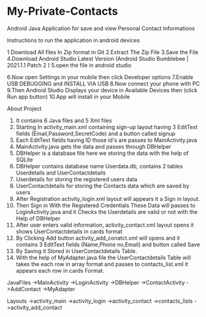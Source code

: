 # My-Private-Contacts
Android Java Application for save and view Personal Contact Informations

Instructions to run the application in android devices

1.Download All files In Zip format in Git
2.Extract The Zip File
3.Save the File
4.Download Android Studio Latest Version (Android Studio Bumblebee | 2021.1.1 Patch 2 )
5.open the file in android studio

6.Now open Settings in your mobile then click Developer options
7.Enable USB DEBUGGING and INSTALL VIA USB
8.Now connect your phone with PC
9.Then Android Studio Displays your device in Available Devices then (click Run app button)
10.App will install in your Mobile

About Project

1. It contains 6 Java files and 5 Xml files
2. Starting In activity_main.xml containing sign-up layout having 3 EditText fields (Email,Password,SecretCode) and a button called signup
3. Each EditText fields having ID those id's are passes to MainActivity.java 
4. MainActivity.java gets the data and passes through DBHelper
5. DBHelper is a database file here we storing the data with the help of SQLite 
6. DBHelper contains database name Userdata.db, contains 2 tables Userdetails and UserContactdetails
7. Userdetails for storing the registered users data
8. UserContactdetails for storing the Contacts data which are saved by users
9. After Registration activity_login.xml layout will appears it a Sign in layout.
10. Then Sign in With the Registered Credentials These Data will passes to LoginActivity.java and it Checks the Userdetails are valid or not with the Help of DBHelper
11. After user enters valid information, activity_contact.xml layout opens it shows UserContactdetails in cards format
12. By Clicking Add button activity_add_conatct.xml will opens and it contains 3 EditText fields (Name,Phone no,Email) and button called Save
13. By Saving it Stored in UserContactdetails Table.
14. With the help of MyAdapter.java file the UserContactdetails Table will takes the each row in array format and passes to contacts_list.xml it appears each row in cards Format.

JavaFiles
->MainActivity
->LoginActivity
->DBHelper
->ContactActivity
->AddContact
->MyAdapter

Layouts
->activity_main
->activity_login
->activity_contact
->contacts_lists
->activity_add_contact

